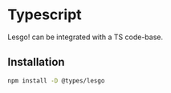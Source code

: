 # Typescript

Lesgo! can be integrated with a TS code-base.

## Installation

```bash
npm install -D @types/lesgo
```
